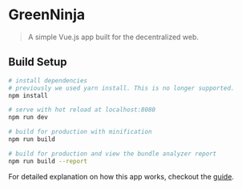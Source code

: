 # GreenNinja

> A simple Vue.js app built for the decentralized web.

## Build Setup

``` bash
# install dependencies
# previously we used yarn install. This is no longer supported.
npm install

# serve with hot reload at localhost:8080
npm run dev

# build for production with minification
npm run build

# build for production and view the bundle analyzer report
npm run build --report

```

For detailed explanation on how this app works, checkout the [guide](https://blockstack.org/tutorials/todo-list/).



